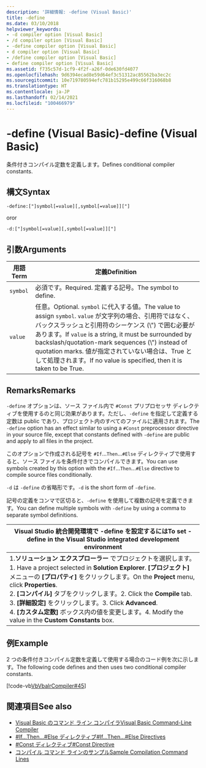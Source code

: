 ```yaml
---
description: '詳細情報: -define (Visual Basic)'
title: -define
ms.date: 03/10/2018
helpviewer_keywords:
- -d compiler option [Visual Basic]
- /d compiler option [Visual Basic]
- -define compiler option [Visual Basic]
- d compiler option [Visual Basic]
- /define compiler option [Visual Basic]
- define compiler option [Visual Basic]
ms.assetid: f735c57d-1cf9-4f2f-a26f-0de630fd4077
ms.openlocfilehash: 9d6394ecad8e59d64ef3c51312ac85562ba3ec2c
ms.sourcegitcommit: 10e719780594efc781b15295e499c66f316068b8
ms.translationtype: HT
ms.contentlocale: ja-JP
ms.lasthandoff: 02/14/2021
ms.locfileid: "100466979"
---
```

# <a name="-define-visual-basic"></a><span data-ttu-id="c092d-103">-define (Visual Basic)</span><span class="sxs-lookup"><span data-stu-id="c092d-103">-define (Visual Basic)</span></span>

<span data-ttu-id="c092d-104">条件付きコンパイル定数を定義します。</span><span class="sxs-lookup"><span data-stu-id="c092d-104">Defines conditional compiler constants.</span></span>  
  
## <a name="syntax"></a><span data-ttu-id="c092d-105">構文</span><span class="sxs-lookup"><span data-stu-id="c092d-105">Syntax</span></span>  
  
```console  
-define:["]symbol[=value][,symbol[=value]]["]  
```

<span data-ttu-id="c092d-106">or</span><span class="sxs-lookup"><span data-stu-id="c092d-106">or</span></span>

```console  
-d:["]symbol[=value][,symbol[=value]]["]  
```  
  
## <a name="arguments"></a><span data-ttu-id="c092d-107">引数</span><span class="sxs-lookup"><span data-stu-id="c092d-107">Arguments</span></span>  
  
|<span data-ttu-id="c092d-108">用語</span><span class="sxs-lookup"><span data-stu-id="c092d-108">Term</span></span>|<span data-ttu-id="c092d-109">定義</span><span class="sxs-lookup"><span data-stu-id="c092d-109">Definition</span></span>|  
|---|---|  
|`symbol`|<span data-ttu-id="c092d-110">必須です。</span><span class="sxs-lookup"><span data-stu-id="c092d-110">Required.</span></span> <span data-ttu-id="c092d-111">定義する記号。</span><span class="sxs-lookup"><span data-stu-id="c092d-111">The symbol to define.</span></span>|  
|`value`|<span data-ttu-id="c092d-112">任意。</span><span class="sxs-lookup"><span data-stu-id="c092d-112">Optional.</span></span> <span data-ttu-id="c092d-113">`symbol` に代入する値。</span><span class="sxs-lookup"><span data-stu-id="c092d-113">The value to assign `symbol`.</span></span> <span data-ttu-id="c092d-114">`value` が文字列の場合、引用符ではなく、バックスラッシュと引用符のシーケンス (\\") で囲む必要があります。</span><span class="sxs-lookup"><span data-stu-id="c092d-114">If `value` is a string, it must be surrounded by backslash/quotation-mark sequences (\\") instead of quotation marks.</span></span> <span data-ttu-id="c092d-115">値が指定されていない場合は、True として処理されます。</span><span class="sxs-lookup"><span data-stu-id="c092d-115">If no value is specified, then it is taken to be True.</span></span>|  
  
## <a name="remarks"></a><span data-ttu-id="c092d-116">Remarks</span><span class="sxs-lookup"><span data-stu-id="c092d-116">Remarks</span></span>  

 <span data-ttu-id="c092d-117">`-define` オプションは、ソース ファイル内で `#Const` プリプロセッサ ディレクティブを使用するのと同じ効果があります。ただし、`-define` を指定して定義する定数は public であり、プロジェクト内のすべてのファイルに適用されます。</span><span class="sxs-lookup"><span data-stu-id="c092d-117">The `-define` option has an effect similar to using a `#Const` preprocessor directive in your source file, except that constants defined with `-define` are public and apply to all files in the project.</span></span>  
  
 <span data-ttu-id="c092d-118">このオプションで作成される記号を `#If`...`Then`...`#Else` ディレクティブで使用すると、ソース ファイルを条件付きでコンパイルできます。</span><span class="sxs-lookup"><span data-stu-id="c092d-118">You can use symbols created by this option with the `#If`...`Then`...`#Else` directive to compile source files conditionally.</span></span>  
  
 <span data-ttu-id="c092d-119">`-d` は `-define` の省略形です。</span><span class="sxs-lookup"><span data-stu-id="c092d-119">`-d` is the short form of `-define`.</span></span>  
  
 <span data-ttu-id="c092d-120">記号の定義をコンマで区切ると、`-define` を使用して複数の記号を定義できます。</span><span class="sxs-lookup"><span data-stu-id="c092d-120">You can define multiple symbols with `-define` by using a comma to separate symbol definitions.</span></span>  
  
|<span data-ttu-id="c092d-121">Visual Studio 統合開発環境で -define を設定するには</span><span class="sxs-lookup"><span data-stu-id="c092d-121">To set -define in the Visual Studio integrated development environment</span></span>|  
|---|  
|<span data-ttu-id="c092d-122">1.**ソリューション エクスプローラー** でプロジェクトを選択します。</span><span class="sxs-lookup"><span data-stu-id="c092d-122">1.  Have a project selected in **Solution Explorer**.</span></span> <span data-ttu-id="c092d-123">**[プロジェクト]** メニューの **[プロパティ]** をクリックします。</span><span class="sxs-lookup"><span data-stu-id="c092d-123">On the **Project** menu, click **Properties**.</span></span> <br /><span data-ttu-id="c092d-124">2. **[コンパイル]** タブをクリックします。</span><span class="sxs-lookup"><span data-stu-id="c092d-124">2.  Click the **Compile** tab.</span></span><br /><span data-ttu-id="c092d-125">3. **[詳細設定]** をクリックします。</span><span class="sxs-lookup"><span data-stu-id="c092d-125">3.  Click **Advanced**.</span></span><br /><span data-ttu-id="c092d-126">4. **[カスタム定数]** ボックス内の値を変更します。</span><span class="sxs-lookup"><span data-stu-id="c092d-126">4.  Modify the value in the **Custom Constants** box.</span></span>|  
  
## <a name="example"></a><span data-ttu-id="c092d-127">例</span><span class="sxs-lookup"><span data-stu-id="c092d-127">Example</span></span>  

 <span data-ttu-id="c092d-128">2 つの条件付きコンパイル定数を定義して使用する場合のコード例を次に示します。</span><span class="sxs-lookup"><span data-stu-id="c092d-128">The following code defines and then uses two conditional compiler constants.</span></span>  
  
 [!code-vb[VbVbalrCompiler#45](~/samples/snippets/visualbasic/VS_Snippets_VBCSharp/VbVbalrCompiler/VB/Class1.vb#45)]  
  
## <a name="see-also"></a><span data-ttu-id="c092d-129">関連項目</span><span class="sxs-lookup"><span data-stu-id="c092d-129">See also</span></span>

- [<span data-ttu-id="c092d-130">Visual Basic のコマンド ライン コンパイラ</span><span class="sxs-lookup"><span data-stu-id="c092d-130">Visual Basic Command-Line Compiler</span></span>](index.md)
- [<span data-ttu-id="c092d-131">#If...Then...#Else ディレクティブ</span><span class="sxs-lookup"><span data-stu-id="c092d-131">#If...Then...#Else Directives</span></span>](../../language-reference/directives/if-then-else-directives.md)
- [<span data-ttu-id="c092d-132">#Const ディレクティブ</span><span class="sxs-lookup"><span data-stu-id="c092d-132">#Const Directive</span></span>](../../language-reference/directives/const-directive.md)
- [<span data-ttu-id="c092d-133">コンパイル コマンド ラインのサンプル</span><span class="sxs-lookup"><span data-stu-id="c092d-133">Sample Compilation Command Lines</span></span>](sample-compilation-command-lines.md)
